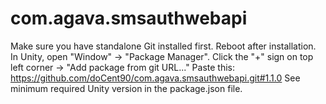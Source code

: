 # com.agava.smsauthwebapi
 
Make sure you have standalone Git installed first. Reboot after installation.
In Unity, open "Window" -> "Package Manager".
Click the "+" sign on top left corner -> "Add package from git URL..."
Paste this: https://github.com/doCent90/com.agava.smsauthwebapi.git#1.1.0
See minimum required Unity version in the package.json file.
